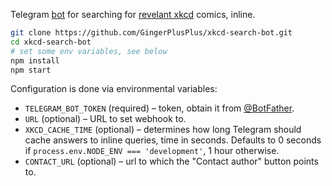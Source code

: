 Telegram [bot] for searching for [revelant xkcd] comics, inline.

```bash
git clone https://github.com/GingerPlusPlus/xkcd-search-bot.git
cd xkcd-search-bot
# set some env variables, see below
npm install
npm start
```

Configuration is done via environmental variables:

- `TELEGRAM_BOT_TOKEN` (required) &ndash; token, obtain it from [@BotFather].
- `URL` (optional) &ndash; URL to set webhook to.
- `XKCD_CACHE_TIME` (optional) &ndash; determines how long Telegram should cache answers to inline queries, time in seconds. Defaults to 0 seconds if `process.env.NODE_ENV === 'development'`, 1 hour otherwise.
- `CONTACT_URL` (optional) &ndash; url to which the "Contact author" button points to.

[bot]: https://t.me/xkcdsearch_bot
[@BotFather]: https://t.me/BotFather
[revelant xkcd]: https://relevantxkcd.appspot.com/
